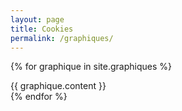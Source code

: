 ```yaml
---
layout: page
title: Cookies
permalink: /graphiques/
---
```


{% for graphique in site.graphiques %}
  <div class="cookie">
    {{ graphique.content }}
  </div>
{% endfor %}